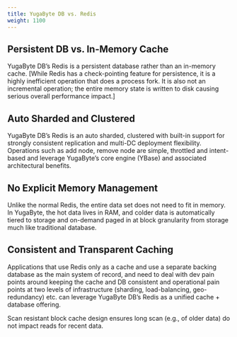 ```yaml
---
title: YugaByte DB vs. Redis
weight: 1100
---
```


## Persistent DB vs. In-Memory Cache

YugaByte DB’s Redis is a persistent database rather than an in-memory cache. [While Redis has a
check-pointing feature for persistence, it is a highly inefficient operation that does a process
fork. It is also not an incremental operation; the entire memory state is written to disk causing
serious overall performance impact.]

## Auto Sharded and Clustered

YugaByte DB’s Redis is an auto sharded, clustered with built-in support for strongly consistent
replication and multi-DC deployment flexibility. Operations such as add node, remove node are
simple, throttled and intent-based and leverage YugaByte’s core engine (YBase) and associated
architectural benefits.

## No Explicit Memory Management

Unlike the normal Redis, the entire data set does not need to fit in memory. In YugaByte, the hot
data lives in RAM, and colder data is automatically tiered to storage and on-demand paged in at
block granularity from storage much like traditional database.


## Consistent and Transparent Caching

Applications that use Redis only as a cache and use a separate backing database as the main system
of record, and need to deal with dev pain points around keeping the cache and DB consistent and
operational pain points at two levels of infrastructure (sharding, load-balancing, geo-redundancy)
etc. can leverage YugaByte DB’s Redis as a unified cache + database offering.

Scan resistant block cache design ensures long scan (e.g., of older data) do not impact reads for
recent data.
